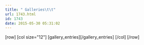 ```yaml
---
title: " Galleries\t\t"
url: 1743.html
id: 1743
date: 2015-05-30 05:31:02
---
```


\[row\] \[col size="12"\] \[gallery\_entries\]\[/gallery\_entries\] \[/col\] \[/row\]